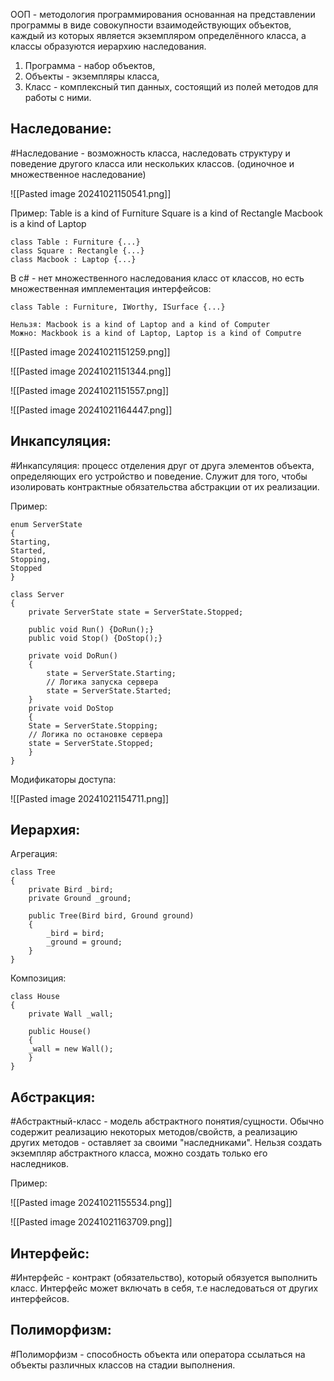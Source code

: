 ООП - методология программирования основанная на представлении программы в виде совокупности взаимодействующих объектов, каждый из которых является экземпляром определённого класса, а классы образуются иерархию наследования.

1. Программа - набор объектов,
2. Объекты - экземпляры класса,
3. Класс - комплексный тип данных, состоящий из полей методов для работы с ними.

## Наследование:

#Наследование - возможность класса, наследовать структуру и поведение другого класса или нескольких классов. (одиночное и множественное наследование)

![[Pasted image 20241021150541.png]]

Пример:
	Table is a kind of Furniture
	Square is a kind of Rectangle
	Macbook is a kind of Laptop

	class Table : Furniture {...}
	class Square : Rectangle {...}
	class Macbook : Laptop {...}

В c# - нет множественного наследования класс от классов, но есть множественная имплементация интерфейсов:

	class Table : Furniture, IWorthy, ISurface {...}

	Нельзя: Macbook is a kind of Laptop and a kind of Computer
	Можно: Mackbook is a kind of Laptop, Laptop is a kind of Computre

![[Pasted image 20241021151259.png]]

![[Pasted image 20241021151344.png]]

![[Pasted image 20241021151557.png]]

![[Pasted image 20241021164447.png]]

## Инкапсуляция:

#Инкапсуляция: процесс отделения друг от друга элементов объекта, определяющих его устройство и поведение. Служит для того, чтобы изолировать контрактные обязательства абстракции от их реализации.

Пример:

	enum ServerState
	{
	Starting,
	Started,
	Stopping,
	Stopped
	}
	
	class Server
	{
		private ServerState state = ServerState.Stopped;
	
		public void Run() {DoRun();}
		public void Stop() {DoStop();}
	
		private void DoRun()
		{
			state = ServerState.Starting;
			// Логика запуска сервера
			state = ServerState.Started;
		}
		private void DoStop
		{
		State = ServerState.Stopping;
		// Логика по остановке сервера
		state = ServerState.Stopped;
		}
	}

Модификаторы доступа:

![[Pasted image 20241021154711.png]]
## Иерархия:

Агрегация:

	class Tree
	{
		private Bird _bird;
		private Ground _ground;
		
		public Tree(Bird bird, Ground ground)
		{
			_bird = bird;
			_ground = ground;
		}
	}

Композиция:

	class House
	{
		private Wall _wall;
		
		public House()
		{
		_wall = new Wall();
		}
	}

## Абстракция:

#Абстрактный-класс - модель абстрактного понятия/сущности. Обычно содержит реализацию некоторых методов/свойств, а реализацию других методов - оставляет за своими "наследниками". Нельзя создать экземпляр абстрактного класса, можно создать только его наследников.

Пример:

![[Pasted image 20241021155534.png]]

![[Pasted image 20241021163709.png]]

## Интерфейс:

#Интерфейс - контракт (обязательство), который обязуется выполнить класс. Интерфейс может включать в себя, т.е наследоваться от других интерфейсов.

## Полиморфизм:

#Полиморфизм - способность объекта или оператора ссылаться на объекты различных классов на стадии выполнения.

 